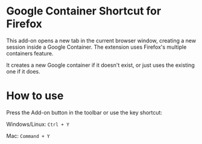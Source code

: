 # Google Container Shortcut for Firefox

This add-on opens a new tab in the current browser window, creating a new session inside a Google Container. The extension uses Firefox's multiple containers feature.

It creates a new Google container if it doesn't exist, or just uses the existing one if it does.

# How to use

Press the Add-on button in the toolbar or use the key shortcut:

Windows/Linux: `Ctrl + Y`

Mac: `Command + Y`
